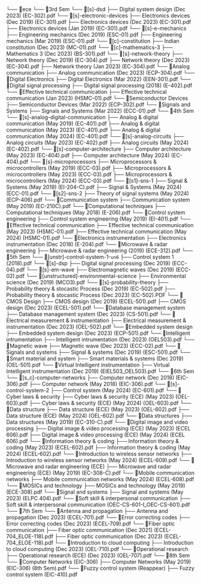 └── 📁ece
    └── 📁3rd Sem
        └── 📁[s]-dsd
            ├── Digital system design (Dec 2023) (EC-302).pdf
        └── 📁[s]-electronic-devices
            ├── Electronics devices (Dec 2019) (EC-301).pdf
            ├── Electronics devices (Dec 2023) (EC-301).pdf
            ├── Electronics devices (Jan 2019) (EC-301).pdf
        └── 📁[s]-e-mechanics
            ├── Engineering mechanics (Dec 2019) (ESC-01).pdf
            ├── Engineering mechanics (Mar 2019) (ESC-01).pdf
        └── 📁[c]-constitution
            ├── Indian constitution (Dec 2023) (MC-01).pdf
        └── 📁[c]-mathematics-3
            ├── Mathematics 3 (Dec 2023) (BS-301).pdf
        └── 📁[s]-network-theory
            ├── Network theory (Dec 2019) (EC-304).pdf
            ├── Network theory (Dec 2023) (EC-304).pdf
            ├── Network theory (Jan 2023) (EC-304).pdf
        └── 📁Analog communication
            ├── Analog communication (Dec 2023) (ECP-304).pdf
        └── 📁Digital Electronics
            ├── Digital Electronics (Mar 2022) (EEN-301).pdf
        └── 📁Digital signal processing
            ├── Digital signal processing (2018) (E-402).pdf
        └── 📁Effective technical communication
            ├── Effective technical communication (Jan 2023) (HSMC-01).pdf
        └── 📁Semiconductor Devices
            ├── Semiconductor Devices (Mar 2022) (ECP-302).pdf
        └── 📁Signals and Systems
            ├── Signals and Systems (Mar 2022) (ECC-01).pdf
    └── 📁4th Sem
        └── 📁[s]-analog-digital-communication
            ├── Analog & digital communication (May 2019) (EC-401).pdf
            ├── Analog & digital communication (May 2023) (EC-401).pdf
            ├── Analog & digital communication (May 2024) (EC-401).pdf
        └── 📁[s]-analog-circuits
            ├── Analog circuits (May 2023) (EC-402).pdf
            ├── Analog circuits (May 2024) (EC-402).pdf
        └── 📁[s]-computer-architecture
            ├── Computer architecture (May 2023) (EC-404).pdf
            ├── Computer architecture (May 2024) (EC-404).pdf
        └── 📁[s]-microprocessors
            ├── Microprocessors & microcontrollers (May 2019) (ECC-03).pdf
            ├── Microprocessors & microcontrollers (May 2023) (ECC-03).pdf
            ├── Microprocessors & microcontrollers (May 2024) (ECC-03).pdf
        └── 📁[s1]-sns-1
            ├── Signal & Systems (May 2019) (EI-204-C).pdf
            ├── Signal & Systems (May 2024) (ECC-01).pdf
        └── 📁[s2]-sns-2
            ├── Theory of signal systems (May 2024) (ECP-406).pdf
        └── 📁Communication system
            ├── Communication system (May 2019) (EC-210C).pdf
        └── 📁Computational techniques
            ├── Computational techniques (May 2018) (E-206).pdf
        └── 📁Control system engineering
            ├── Control system engineering (May 2019) (EI-401).pdf
        └── 📁Effective technical communication
            ├── Effective technical communication (May 2023) (HSMC-01).pdf
            ├── Effective technical communication (May 2024) (HSMC-01).pdf
        └── 📁Electronics instrumentation
            ├── Electronics instrumentation (Dec 2018) (E-204).pdf
        └── 📁Microwave & radar engineering
            ├── Microwave & radar engineering (2019) (ECE-312).pdf
    └── 📁5th Sem
        └── 📁[unstr]-control-system-1-```un6```
            ├── Control system 1 (2018).pdf
        └── 📁[s]-dsp
            ├── Digital signal processing (Dec 2019) (ECC-04).pdf
        └── 📁[s]-em-wave
            ├── Electromagnetic waves (Dec 2019) (ECC-02).pdf
        └── 📁[unstructured]-environmental-science
            ├── Environmental science (Dec 2019) (MCO3).pdf
        └── 📁[s]-probability-theory
            ├── Probability theory & stocastic Process (Dec 2019) (EC-502).pdf
            ├── Probability theory & stocastic Process (Dec 2023) (EC-502).PDF
        └── 📁CMOS Design
            ├── CMOS design (Dec 2019) (ECEL-501).pdf
            ├── CMOS design (Dec 2023) (ECEL-501).pdf
        └── 📁Database management system
            ├── Database management system (Dec 2023) (CS-501).pdf
        └── 📁Electrical measurement & instrumentation
            ├── Electrical measurement & instrumentation (Dec 2023) (OEL-502).pdf
        └── 📁Embedded system design
            ├── Embedded system design (Dec 2023) (ECP-501).pdf
        └── 📁Intelligent intrumentation
            ├── Intelligent intrumentation (Dec 2023) (OEL503).pdf
        └── 📁Magnetic wave
            ├── Magnetic wave (Dec 2023) (ECC-02).pdf
        └── 📁Signals and systems
            ├── Signal & systems (Dec 2019) (ESC-501).pdf
        └── 📁Smart material and system
            ├── Smart materials & systems (Dec 2019) (OEL-501).pdf
        └── 📁Virtual Intelligent instrumentation
            ├── Virtual Intelligent instrumentation (Dec 2019) (EIEL503_OEL503).pdf
    └── 📁6th Sem
        └── 📁[s_c]-computer-networks
            ├── Computer network (Dec 2018) (EIC-306).pdf
            ├── Computer network (May 2018) (EIC-306).pdf
        └── 📁[s]-control-system-2
            ├── Control system (May 2024) (EC-601).pdf
        └── 📁Cyber laws & security
            ├── Cyber laws & security (ECE) (May 2023) (OEL-603).pdf
            ├── Cyber laws & security (ECE) (May 2024) (OEL-603).pdf
        └── 📁Data structure
            ├── Data structure (ECE) (May 2023) (OEL-602).pdf
            ├── Data structure (ECE) (May 2024) (OEL-602).pdf
        └── 📁Data structures
            ├── Data structures (May 2019) (EC-310-C).pdf
        └── 📁Digital image and video processing
            ├── Digital image & video processing (ECE) (May 2023) (ECEL 606).pdf
            ├── Digital image & video processing (ECE) (May 2024) (ECEL 606).pdf
        └── 📁Information theory & coding
            ├── Information theory & coding (May 2023) (ECEL-602).pdf
            ├── Information theory & coding (May 2024) (ECEL-602).pdf
        └── 📁Introduction to wireless sensor networks
            ├── Introduction to wireless sensor networks (May 2024) (ECEL-609).pdf
        └── 📁Microwave and radar engineering (ECE)
            ├── Microwave and radar engineering (ECE) (May 2019) (EC-308-C).pdf
        └── 📁Mobile communication networks
            ├── Mobile communication networks (May 2024) (ECEL-608).pdf
        └── 📁MOSICs and technology
            ├── MOSICs and technology (May 2019) (ECE-308).pdf
        └── 📁Signal and systems
            ├── Signal and systems (May 2023) (ELPC 404).pdf
        └── 📁Soft skill & interpersonal communication
            ├── Soft skill & interpersonal communication (OEC-CS-601-I_OEC-CS-601).pdf
    └── 📁7th Sem
        └── 📁Antenna and propagation
            ├── Antenna and propagation (Dec 2023) (ECEL-701).pdf
        └── 📁Error correcting codes
            ├── Error correcting codes (Dec 2023) (ECEL-709).pdf
        └── 📁Fiber optic communication
            ├── Fiber optic communication (Dec 2021) (ECEL-704_ELOE-118).pdf
            ├── Fiber optic communication (Dec 2023) (ECEL-704_ELOE-118).pdf
        └── 📁Introduction to cloud computing
            ├── Introduction to cloud computing (Dec 2023) (OEL-710).pdf
        └── 📁Operational research
            ├── Operational research (ECE) (Dec 2023) (OEL-707).pdf
    └── 📁8th Sem
        └── 📁Computer Networks (EIC-306)
            ├── Computer Networks (May 2019) (EIC-306) (8th Sem).pdf
        └── 📁Fuzzy control system (Reappear)
            ├── Fuzzy control system (EIC-410).pdf